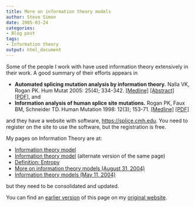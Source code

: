 ```yaml
---
title: More on information theory models
author: Steve Simon
date: 2005-03-24
categories:
- Blog post
tags:
- Information theory
output: html_document
---
```

Some of the people I work with have used information theory extensively
in their work. A good summary of their efforts appears in

-   **Automated splicing mutation analysis by information theory.**
    Nalla VK, Rogan PK. Hum Mutat 2005: 25(4); 334-342.
    [\[Medline\]](http://www.ncbi.nlm.nih.gov/entrez/query.fcgi?cmd=Retrieve&db=PubMed&list_uids=15776446&dopt=Abstract)
    [\[Abstract\]](http://www3.interscience.wiley.com/cgi-bin/abstract/110431165/ABSTRACT)
    [\[PDF\]](http://www.sce.umkc.edu/~roganp/Information/articles/humu20040428final),
    and
-   **Information analysis of human splice site mutations.** Rogan PK,
    Faux BM, Schneider TD. Human Mutation 1998: 12(3); 153-71.
    [\[Medline\]](http://www.ncbi.nlm.nih.gov/entrez/query.fcgi?cmd=Retrieve&db=PubMed&list_uids=9711873&dopt=Abstract)
    [\[PDF\]](http://www.sce.umkc.edu/~roganp/Information/articles/rogan_humu_1998.pdf)

and they have a website with software, <https://splice.cmh.edu>. You
need to register on the site to use the software, but the registration
is free.

My pages on Information Theory are at:

-   [Information theory model](../model/information.asp)
-   [Information theory model](../model/InfoModel.htm) (alternate
    version of the same page)
-   [Definition:
    Entropy](www.childrensmercy.org/definitions/entropy.htm)
-   [More on information theory models (August
    31, 2004)](http://www.childrensmercy.org/stats/weblog2004/information1.asp)
-   [Information theory models (May
    11, 2004)](http://www.childrensmercy.org/stats/weblog2004/information.asp)

but they need to be consolidated and updated.

You can find an [earlier version][sim1] of this page on my [original website][sim2].


[sim1]: http://www.pmean.com/05/InformationTheory.html
[sim2]: http://www.pmean.com/original_site.html
